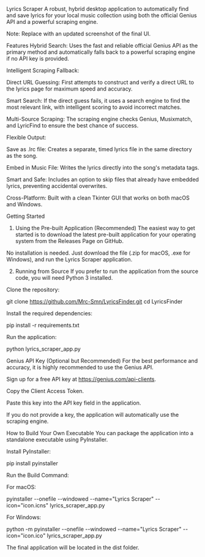 Lyrics Scraper
A robust, hybrid desktop application to automatically find and save lyrics for your local music collection using both the official Genius API and a powerful scraping engine.

Note: Replace with an updated screenshot of the final UI.

Features
Hybrid Search: Uses the fast and reliable official Genius API as the primary method and automatically falls back to a powerful scraping engine if no API key is provided.

Intelligent Scraping Fallback:

Direct URL Guessing: First attempts to construct and verify a direct URL to the lyrics page for maximum speed and accuracy.

Smart Search: If the direct guess fails, it uses a search engine to find the most relevant link, with intelligent scoring to avoid incorrect matches.

Multi-Source Scraping: The scraping engine checks Genius, Musixmatch, and LyricFind to ensure the best chance of success.

Flexible Output:

Save as .lrc file: Creates a separate, timed lyrics file in the same directory as the song.

Embed in Music File: Writes the lyrics directly into the song's metadata tags.

Smart and Safe: Includes an option to skip files that already have embedded lyrics, preventing accidental overwrites.

Cross-Platform: Built with a clean Tkinter GUI that works on both macOS and Windows.

Getting Started
1. Using the Pre-built Application (Recommended)
The easiest way to get started is to download the latest pre-built application for your operating system from the Releases Page on GitHub.

No installation is needed. Just download the file (.zip for macOS, .exe for Windows), and run the Lyrics Scraper application.

2. Running from Source
If you prefer to run the application from the source code, you will need Python 3 installed.

Clone the repository:

git clone https://github.com/Mrc-Smn/LyricsFinder.git
cd LyricsFinder

Install the required dependencies:

pip install -r requirements.txt

Run the application:

python lyrics_scraper_app.py

Genius API Key (Optional but Recommended)
For the best performance and accuracy, it is highly recommended to use the Genius API.

Sign up for a free API key at https://genius.com/api-clients.

Copy the Client Access Token.

Paste this key into the API key field in the application.

If you do not provide a key, the application will automatically use the scraping engine.

How to Build Your Own Executable
You can package the application into a standalone executable using PyInstaller.

Install PyInstaller:

pip install pyinstaller

Run the Build Command:

For macOS:

pyinstaller --onefile --windowed --name="Lyrics Scraper" --icon="icon.icns" lyrics_scraper_app.py

For Windows:

python -m pyinstaller --onefile --windowed --name="Lyrics Scraper" --icon="icon.ico" lyrics_scraper_app.py

The final application will be located in the dist folder.